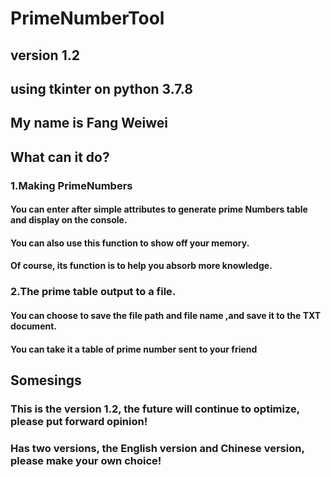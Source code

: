 # PrimeNumberTool
## version 1.2
## using tkinter on python 3.7.8
## My name is Fang Weiwei
## What can it do?
### 1.Making PrimeNumbers
#### You can enter after simple attributes to generate prime Numbers table and display on the console.
#### You can also use this function to show off your memory.
#### Of course, its function is to help you absorb more knowledge.
### 2.The prime table output to a file.
#### You can choose to save the file path and file name ,and save it to the TXT document.
#### You can take it a table of prime number sent to your friend
## Somesings
### This is the version 1.2, the future will continue to optimize, please put forward opinion!
### Has two versions, the English version and Chinese version, please make your own choice!

